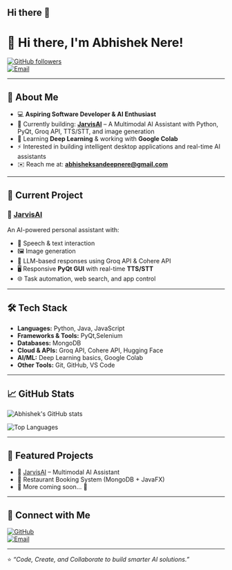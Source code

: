 ## Hi there 👋
# 👋 Hi there, I'm Abhishek Nere!  

[![GitHub followers](https://img.shields.io/github/followers/abhisheknere?label=Follow&style=social)](https://github.com/abhisheknere)  
[![Email](https://img.shields.io/badge/Email-abhisheksandeepnere%40gmail.com-blue?logo=gmail&logoColor=white)](mailto:abhisheksandeepnere@gmail.com)  

---

## 🚀 About Me  
- 💻 **Aspiring Software Developer & AI Enthusiast**  
- 🔭 Currently building: [**JarvisAI**](https://github.com/abhisheknere/JarvisAI) – A Multimodal AI Assistant with Python, PyQt, Groq API, TTS/STT, and image generation  
- 🌱 Learning **Deep Learning** & working with **Google Colab**  
- ⚡ Interested in building intelligent desktop applications and real-time AI assistants  
- ✉️ Reach me at: **[abhisheksandeepnere@gmail.com](mailto:abhisheksandeepnere@gmail.com)**  

---

## 📌 Current Project  
### 🧠 [JarvisAI](https://github.com/abhisheknere/JarvisAI)
An AI-powered personal assistant with:  
- 🎤 Speech & text interaction  
- 🖼️ Image generation  
- 🤖 LLM-based responses using Groq API & Cohere API  
- 🖥️ Responsive **PyQt GUI** with real-time **TTS/STT**  
- 🌐 Task automation, web search, and app control  

---

## 🛠️ Tech Stack
- **Languages:** Python, Java, JavaScript  
- **Frameworks & Tools:** PyQt,Selenium  
- **Databases:** MongoDB  
- **Cloud & APIs:** Groq API, Cohere API, Hugging Face  
- **AI/ML:** Deep Learning basics, Google Colab  
- **Other Tools:** Git, GitHub, VS Code  

---

## 📈 GitHub Stats
![Abhishek's GitHub stats](https://github-readme-stats.vercel.app/api?username=abhisheknere&show_icons=true&theme=radical)  

![Top Languages](https://github-readme-stats.vercel.app/api/top-langs/?username=abhisheknere&layout=compact&theme=radical)  

---

## 🌟 Featured Projects
- 🔹 [JarvisAI](https://github.com/abhisheknere/JarvisAI) – Multimodal AI Assistant  
- 🔹 Restaurant Booking System (MongoDB + JavaFX)  
- 🔹 More coming soon... 🚀  

---

## 🤝 Connect with Me
[![GitHub](https://img.shields.io/badge/GitHub-abhisheknere-181717?logo=github)](https://github.com/abhisheknere)  
[![Email](https://img.shields.io/badge/Email-abhisheksandeepnere%40gmail.com-blue?logo=gmail&logoColor=white)](mailto:abhisheksandeepnere@gmail.com)  

---

⭐️ _“Code, Create, and Collaborate to build smarter AI solutions.”_
